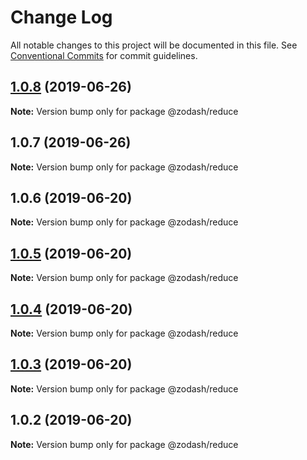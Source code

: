 # Change Log

All notable changes to this project will be documented in this file.
See [Conventional Commits](https://conventionalcommits.org) for commit guidelines.

## [1.0.8](https://github.com/zcorky/zodash/compare/@zodash/reduce@1.0.7...@zodash/reduce@1.0.8) (2019-06-26)

**Note:** Version bump only for package @zodash/reduce





## 1.0.7 (2019-06-26)

**Note:** Version bump only for package @zodash/reduce





## 1.0.6 (2019-06-20)

**Note:** Version bump only for package @zodash/reduce





## [1.0.5](https://github.com/zcorky/zodash/compare/@zodash/reduce@1.0.4...@zodash/reduce@1.0.5) (2019-06-20)

**Note:** Version bump only for package @zodash/reduce





## [1.0.4](https://github.com/zcorky/zodash/compare/@zodash/reduce@1.0.3...@zodash/reduce@1.0.4) (2019-06-20)

**Note:** Version bump only for package @zodash/reduce





## [1.0.3](https://github.com/zcorky/zodash/compare/@zodash/reduce@1.0.2...@zodash/reduce@1.0.3) (2019-06-20)

**Note:** Version bump only for package @zodash/reduce





## 1.0.2 (2019-06-20)

**Note:** Version bump only for package @zodash/reduce
